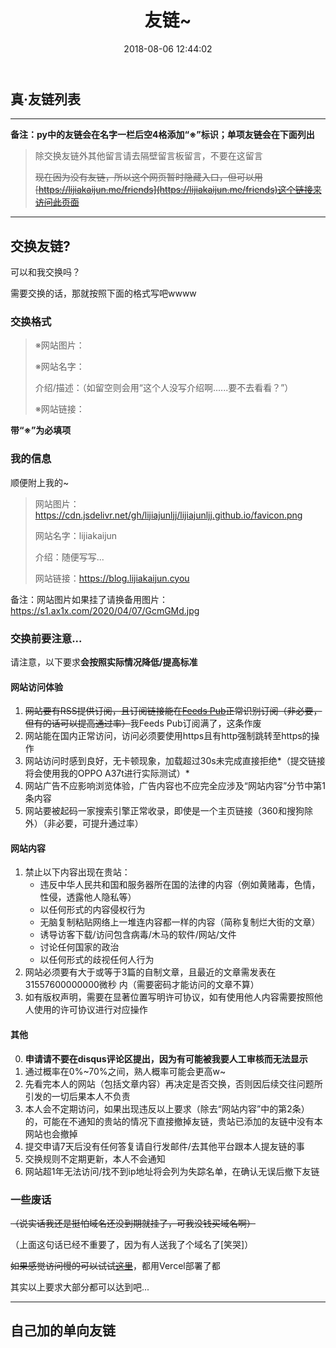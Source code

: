 ﻿---
title: 友链~
date: 2018-08-06 12:44:02
comments: true
description: 好伙伴们在哪里~
lk: /friends
---
## 真·友链列表

<link rel="stylesheet" id="kratos-css" href="/css/kratosr.min.css" type="text/css" media="all">

<div class="linkpage"><ul id="friendsList"></ul></div>

<script type="text/javascript">
{
    const myFriends = [
        ["https://blog.edenjohnson.cyou", "https://cdn.jsdelivr.net/gh/MEMZSONBILI/PicGoBed@master/images/20200625174516.jpg", "Eden瞎写小屋", "去探索，去发现"],
        ["https://www.wonder1999.com", "https://puui.qpic.cn/fans_admin/0/3_1409075683_1585285152036/0", "wonder", "一个励志进入阿里巴巴的惨淡大学生，或许前路茫茫，但我仍会砥砺前行"],
        ["https://www.xunflash.top/", "https://s1.ax1x.com/2020/09/21/wb8qET.jpg", "xunflash", "这个人没写介绍啊……要不去看看？"],
        ["https://typeboom.com", "https://img.typeboom.com/extreme.png", "typeboom", "易燃易爆"],
        ["https://boxcat.cc", "https://s3.ax1x.com/2020/11/21/D1iEee.jpg", "盒猫的小窝", "小记一下，不要在互联网的浪潮里忘记我"],
        ["https://spookerv5.github.io/", "https://spookerv5.github.io/images/avatar.png", "Lenger的后花园", "如果是你的话，一定没问题"],
        ["https://krau.top/", "https://avatar.dawnlab.me/qq/1636648138", "krau’s blog", "年轻，就要折腾"],
        ["https://anillc.cn", "https://gravatar.loli.net/avatar/5df946d48b36e6f8061cdfe7ebcdf75c?s=512", "Anillc’s blog", "最喜欢鹿乃啦XD"],
        ["http://lkkkk.xyz", "https://i.loli.net/2021/01/31/CD25rd37Lt6HyOF.png", "LK的小站", "普普通通的初三学生"],
        ["https://xiaolii.com", "https://ae01.alicdn.com/kf/U1a423c679ff74f5bbb61638d6e5403b5V.jpg", "小理の小窝", "生而为爷 我很抱歉"],
    ];



    let friendNodes = '';
    while (myFriends.length > 0) {
        const rndNum = Math.floor(Math.random()*myFriends.length);
        friendNodes += `<li><a target="_blank" href="${myFriends[rndNum][0]}"><img src="${myFriends[rndNum][1]}"><h4>${myFriends[rndNum][2]}</h4><p>${myFriends[rndNum][3]}</p></a></li>`;
        myFriends.splice(rndNum, 1);
    }
    document.getElementById("friendsList").innerHTML = friendNodes;
}
</script>

---

**备注：py中的友链会在名字一栏后空4格添加“※”标识；单项友链会在下面列出**

>除交换友链外其他留言请去隔壁留言板留言，不要在这留言
>
>~~现在因为没有友链，所以这个网页暂时隐藏入口，但可以用[https://lijiakaijun.me/friends](https://lijiakaijun.me/friends)这个链接来访问此页面~~

---

## 交换友链?

<!--看来现在还没有人和我交换友链呢...那...-->

可以和我交换吗？

需要交换的话，那就按照下面的格式写吧wwww

### 交换格式

> ※网站图片：
>
> ※网站名字：
>
>介绍/描述：（如留空则会用“这个人没写介绍啊......要不去看看？”）
>
>※网站链接：

**带“※”为必填项**

### 我的信息

顺便附上我的~

>网站图片：https://cdn.jsdelivr.net/gh/lijiajunljj/lijiajunljj.github.io/favicon.png
>
>网站名字：lijiakaijun
>
>介绍：随便写写...
>
>网站链接：https://blog.lijiakaijun.cyou

备注：网站图片如果挂了请换备用图片：https://s1.ax1x.com/2020/04/07/GcmGMd.jpg

### 交换前要注意...

请注意，以下要求**会按照实际情况降低/提高标准**

#### 网站访问体验

1. ~~网站要有RSS提供订阅，且订阅链接能在[Feeds Pub](https://feeds.pub)正常识别订阅（非必要，但有的话可以提高通过率）~~我Feeds Pub订阅满了，这条作废
2. 网站能在国内正常访问，访问必须要使用https且有http强制跳转至https的操作
3. 网站访问时感到良好，无卡顿现象，加载超过30s未完成直接拒绝*（提交链接将会使用我的OPPO A37t进行实际测试）*
4. 网站广告不应影响浏览体验，广告内容也不应完全应涉及“网站内容”分节中第1条内容
5. 网站要被起码一家搜索引擎正常收录，即使是一个主页链接（360和搜狗除外）（非必要，可提升通过率）

#### 网站内容

1. 禁止以下内容出现在贵站：
   - 违反中华人民共和国和服务器所在国的法律的内容（例如黄赌毒，色情，性侵，透露他人隐私等）
   - 以任何形式的内容侵权行为
   - 无脑复制粘贴网络上一堆连内容都一样的内容（简称复制烂大街的文章）
   - 诱导访客下载/访问包含病毒/木马的软件/网站/文件
   - 讨论任何国家的政治
   - 以任何形式的歧视任何人行为
2. 网站必须要有大于或等于3篇的自制文章，且最近的文章需发表在 31557600000000微秒 内（需要密码才能访问的文章不算）
3. 如有版权声明，需要在显著位置写明许可协议，如有使用他人内容需要按照他人使用的许可协议进行对应操作

#### 其他
0. **申请请不要在disqus评论区提出，因为有可能被我要人工审核而无法显示**
1. 通过概率在0%~70%之间，熟人概率可能会更高w~
2. 先看完本人的网站（包括文章内容）再决定是否交换，否则因后续交往问题所引发的一切后果本人不负责
3. 本人会不定期访问，如果出现违反以上要求（除去“网站内容”中的第2条）的，可能在不通知的贵站的情况下直接撤掉友链，贵站已添加的友链中没有本网站也会撤掉
4. 提交申请7天后没有任何答复请自行发邮件/去其他平台跟本人提友链的事
5. 交换规则不定期更新，本人不会通知
6. 网站超1年无法访问/找不到ip地址将会列为失踪名单，在确认无误后撤下友链

### 一些废话

~~（说实话我还是挺怕域名还没到期就挂了，可我没钱买域名啊）~~

（上面这句话已经不重要了，因为有人送我了个域名了[笑哭]）

~~如果感觉访问慢的可以试试[这里](https://blog.lijiajunljj.tk)~~，都用Vercel部署了都

其实以上要求大部分都可以达到吧...

---

## 自己加的单向友链

<div class="linkpage"><ul id="danxiangfriendsList"></ul></div>

<script type="text/javascript">
{
    const myFriends = [
        ["https://imrt.top", "https://cdn.jsdelivr.net/gh/rt-null/Blog/img_forintro/logo.png", "如题的小屋", "思考一切."]
    ];



    let friendNodes = '';
    while (myFriends.length > 0) {
        const rndNum = Math.floor(Math.random()*myFriends.length);
        friendNodes += `<li><a target="_blank" href="${myFriends[rndNum][0]}"><img src="${myFriends[rndNum][1]}"><h4>${myFriends[rndNum][2]}</h4><p>${myFriends[rndNum][3]}</p></a></li>`;
        myFriends.splice(rndNum, 1);
    }
    document.getElementById("danxiangfriendsList").innerHTML = friendNodes;
}
</script>
